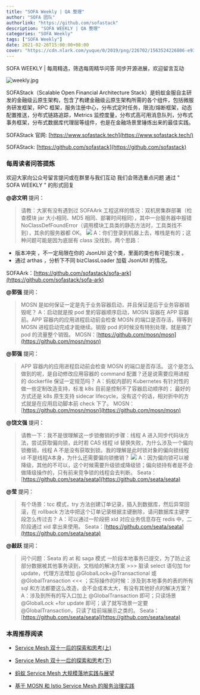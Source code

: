 ```yaml
---
title: "SOFA Weekly | QA 整理"
author: "SOFA 团队"
authorlink: "https://github.com/sofastack"
description: "SOFA WEEKLY | QA 整理"
categories: "SOFA Weekly"
tags: ["SOFA Weekly"]
date: 2021-02-26T15:00:00+08:00
cover: "https://cdn.nlark.com/yuque/0/2019/png/226702/1563524226806-e93607a3-1b77-4ca2-8c3c-0384ab966154.png"
---
```


SOFA WEEKLY | 每周精选，筛选每周精华问答
同步开源进展，欢迎留言互动

![weekly.jpg](https://cdn.nlark.com/yuque/0/2019/jpeg/226702/1562925824761-fc720f21-9622-437b-a783-0b0729eda119.jpeg)

SOFAStack（Scalable Open Financial Architecture Stack）是蚂蚁金服自主研发的金融级云原生架构，包含了构建金融级云原生架构所需的各个组件，包括微服务研发框架，RPC 框架，服务注册中心，分布式定时任务，限流/熔断框架，动态配置推送，分布式链路追踪，Metrics 监控度量，分布式高可用消息队列，分布式事务框架，分布式数据库代理层等组件，也是在金融场景里锤炼出来的最佳实践。

SOFAStack 官网: [https://www.sofastack.tech](https://www.sofastack.tech/)

SOFAStack: [https://github.com/sofastack](https://github.com/sofastack)

### 每周读者问答提炼

欢迎大家向公众号留言提问或在群里与我们互动
我们会筛选重点问题
通过 " SOFA WEEKLY " 的形式回复

**@宓文明** 提问：

>请教：大家有没有遇到过 SOFAArk 工程这样的情况：双机房集群部署（检查模块 jar 大小相同、MD5 相同、部署时间相同），其中一台服务器中报错 NoClassDefFoundError（调用模块工具类的静态方法时，工具类找不到），其余的服务器都 OK。
>![](https://cdn.nlark.com/yuque/0/2021/png/12405317/1614323320115-d2f5a67b-c548-47c5-86df-c5a387c6a689.png)
A：你们登录到机器上去，堆栈是有的；这种问题可能是因为底层有 class 没找到，两个思路：
- 版本冲突 ，不一定局限在你的 JsonUtil 这个类，里面的类也有可能引发 。
- 通过 arthas ，分析下不同 bizClassLoader 加载 JsonUtil 的情况。

SOFAArk：[https://github.com/sofastack/sofa-ark](https://github.com/sofastack/sofa-ark)

**@郭强** 提问：
> MOSN 是如何保证一定是先于业务容器启动，并且保证是后于业务容器销毁呢？
A：启动就是按 pod 里的容器顺序启动，MOSN 容器在 APP 容器前。APP 容器内的应用进程启动前会检查 MOSN 的端口是否存活，得等到 MOSN 进程启动完成才能继续。销毁 pod 的时候没有特别处理，就是摘了pod 的流量整个销毁。
MOSN：[https://github.com/mosn/mosn](https://github.com/mosn/mosn)

**@郭强** 提问：
> APP 容器内的应用进程启动前会检查 MOSN 的端口是否存活。
> 这个是怎么做到的呢，是自动修改应用容器的 command 配置？还是说需要应用进程的 dockerfile 保证一定规范吗？
A：蚂蚁内部的 Kubernetes 有针对性的做一些定制改造支持，标准 k8s 目前是控制不了容器启动顺序的； 最好的方式还是 k8s 原生支持 sidecar lifecycle，没有这个的话，相对折中的方式就是在应用启动脚本前 check 下了。
MOSN：[https://github.com/mosn/mosn](https://github.com/mosn/mosn)

**@饶文强** 提问：
> 请教一下：我不是很理解这一步锁撤销的步骤：线程 A 进入同步代码块方法，尝试获取偏向锁，此时若 CAS 线程 id 替换失败，为什么涉及一个偏向锁撤销，线程 A 不是没有获取到锁。我的理解是此时锁对象的偏向锁线程 id 不是线程A本身，为什么还需要偏向锁撤销？
>![](https://cdn.nlark.com/yuque/0/2021/png/12405317/1614323402397-fb5a94e5-d4a1-44fa-bfbd-418e30a1f600.png)
A：因为偏向锁可以被降级，其他的不可以，这个时候需要升级锁或降级锁；偏向锁持有者是不会做降级操作的，只有前来竞争锁的线程会去判断。
Seata：[https://github.com/seata/seata](https://github.com/seata/seata)

**@莹** 提问：
> 有个场景：tcc 模式，try 方法创建订单记录，插入到数据库，然后异常回滚，在 rollback 方法中把这个订单记录根据主键删除，请问数据库主键字段怎么传过去？
A：可以通过一阶段把 xid 对应业务信息存在 redis 中，二阶段通过 xid 拿出来使用。
Seata：[https://github.com/seata/seata](https://github.com/seata/seata)

**@敲跃** 提问：
> 问个问题：Seata 的 at 和 saga 模式 一阶段本地事务已提交，为了防止这部分数据被其他事务读到，文档给的解决方案 >>> 脏读 select 语句加 for update，代理方法增加 @GlobalLock+@Transactional 或 @GlobalTransaction <<< ；实际操作的时候：涉及到本地事务的表的所有 sql 和方法都要这么改造，会不会成本太大，有没有其他好点的解决方案？
A：涉及到所有的写入口加上 @GlobalTransaction 即可；只读场景 @GlobalLock +for update 即可；读了就写场景一定要 @GlobalTransaction，只读了给前端展示之类的。
Seata：[https://github.com/seata/seata](https://github.com/seata/seata)

### 本周推荐阅读

- [Service Mesh 双十一后的探索和思考(上)](http://mp.weixin.qq.com/s?__biz=MzUzMzU5Mjc1Nw==&mid=2247487314&idx=1&sn=55a6a84986290888e15719446365c986&chksm=faa0e088cdd7699e2a2a4594850699713cbd698531dba1f7309f755375232560f8f758230a85&scene=21)

- [Service Mesh 双十一后的探索和思考(下)](http://mp.weixin.qq.com/s?__biz=MzUzMzU5Mjc1Nw==&mid=2247487357&idx=1&sn=f9a8d34452c4b777fe8094cddb17ad7e&chksm=faa0e0a7cdd769b1c767cf15ca736ceca6fb5626b0363db908f4ead7e814e275fecd3037a13e&scene=21)

- [蚂蚁 Service Mesh 大规模落地实践与展望](http://mp.weixin.qq.com/s?__biz=MzUzMzU5Mjc1Nw==&mid=2247487233&idx=1&sn=f2b4ff05edf64f3a32033d5b1013717d&chksm=faa0e0dbcdd769cd7cdf292e3c341012004a8963cc26547069a2b96dfd4a769423a95849cf2c&scene=21)

- [基于 MOSN 和 Istio Service Mesh 的服务治理实践](http://mp.weixin.qq.com/s?__biz=MzUzMzU5Mjc1Nw==&mid=2247486618&idx=1&sn=d52c67fba7d4e47bb69af50b83eb29dd&chksm=faa0e340cdd76a56d2dbea3b054eea96ea74e73d625c0f5bf041bc7dd857ba21dcfd2a4042ab&scene=21)

